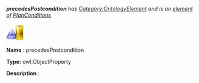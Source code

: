 ___precedesPostcondition__ 
 has
 [Category:OntologyElement](../../Category/OntologyElement "Category:OntologyElement") 
 and is an
 [element of](../../Property/ElementOf "Property:ElementOf") 
[PlanConditions](../../Submissions/PlanConditions "Submissions:PlanConditions")_




  





[![ObjectProperty](../images/thumb/c/c3/ObjectProperty.gif/45px-ObjectProperty.gif)](../../Image/ObjectProperty.gif "ObjectProperty")


__Name__ 
 : precedesPostcondition
 



__Type:__ 
 owl:ObjectProperty
 



__Description__ 
 :